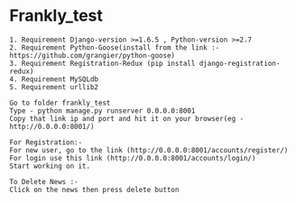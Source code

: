 # Frankly_test


    1. Requirement Django-version >=1.6.5 , Python-version >=2.7
    2. Requirement Python-Goose(install from the link :- https://github.com/grangier/python-goose)
    3. Requirement Registration-Redux (pip install django-registration-redux)
    4. Requirement MySQLdb
    5. Requirement urllib2
    
    Go to folder frankly_test
    Type - python manage.py runserver 0.0.0.0:8001
    Copy that link ip and port and hit it on your browser(eg -http://0.0.0.0:8001/)
    
    For Registration:-
    For new user, go to the link (http://0.0.0.0:8001/accounts/register/)
    For login use this link (http://0.0.0.0:8001/accounts/login/)
    Start working on it.
    
    To Delete News :-
    Click on the news then press delete button
    
